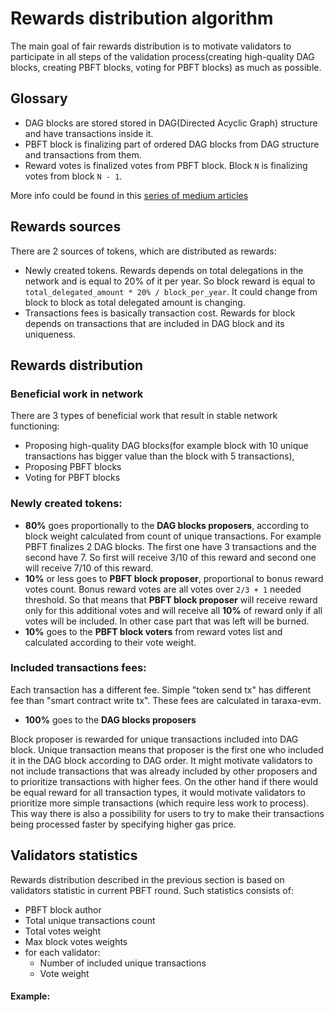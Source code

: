 # Rewards distribution algorithm

The main goal of fair rewards distribution is to motivate validators to participate in all steps of the validation process(creating high-quality DAG blocks, creating PBFT blocks, voting for PBFT blocks) as much as possible.

## Glossary

* DAG blocks are stored stored in DAG(Directed Acyclic Graph) structure and have transactions inside it. 
* PBFT block is finalizing part of ordered DAG blocks from DAG structure and transactions from them. 
* Reward votes is finalized votes from PBFT block. Block `N` is finalizing votes from block `N - 1`.

More info could be found in this [series of medium articles](https://medium.com/taraxa-project/tagged/taraxa-tech)

## Rewards sources

There are 2 sources of tokens, which are distributed as rewards:
* Newly created tokens. Rewards depends on total delegations in the network and is equal to 20% of it per year. So block reward is equal to `total_delegated_amount * 20% / block_per_year`. It could change from block to block as total delegated amount is changing.
* Transactions fees is basically transaction cost. Rewards for block depends on transactions that are included in DAG block and its uniqueness.

## Rewards distribution

### Beneficial work in network

There are 3 types of beneficial work that result in stable network functioning:

* Proposing high-quality DAG blocks(for example block with 10 unique transactions has bigger value than the block with 5 transactions),
* Proposing PBFT blocks
* Voting for PBFT blocks

### Newly created tokens:

* **80%** goes proportionally to the **DAG blocks proposers**, according to block weight calculated from count of unique transactions. For example PBFT finalizes 2 DAG blocks. The first one have 3 transactions and the second have 7. So first will receive 3/10 of this reward and second one will receive 7/10 of this reward.
* **10%** or less goes to **PBFT block proposer**, proportional to bonus reward votes count. Bonus reward votes are all votes over `2/3 + 1` needed threshold. So that means that **PBFT block proposer** will receive reward only for this additional votes and will receive all **10%** of reward only if all votes will be included. In other case part that was left will be burned.
* **10%** goes to the **PBFT block voters** from reward votes list and calculated according to their vote weight.

### Included transactions fees:

Each transaction has a different fee. Simple "token send tx" has different fee than "smart contract write tx". These fees are calculated in taraxa-evm. 

* **100%** goes to the **DAG blocks proposers**

Block proposer is rewarded for unique transactions included into DAG block. Unique transaction means that proposer is the first one who included it in the DAG block according to DAG order. It might motivate validators to not include transactions that was already included by other proposers and to prioritize transactions with higher fees. On the other hand if there would be equal reward for all transaction types, it would motivate validators to prioritize more simple transactions (which require less work to process). This way there is also a possibility for users to try to make their transactions being processed faster by specifying higher gas price. 


## Validators statistics

Rewards distribution described in the previous section is based on validators statistic in current PBFT round. Such statistics consists of:
* PBFT block author
* Total unique transactions count 
* Total votes weight 
* Max block votes weights
* for each validator:
    * Number of included unique transactions 
    * Vote weight 

#### Example:
